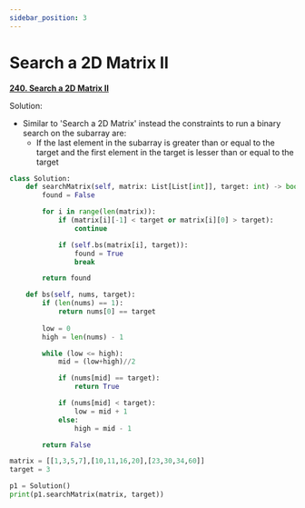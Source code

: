 ```yaml
---
sidebar_position: 3
---
```


# Search a 2D Matrix II

**[240. Search a 2D Matrix II](https://leetcode.com/problems/search-a-2D-matrix-ii/)**

Solution:
 - Similar to 'Search a 2D Matrix' instead the constraints to run a binary search on the subarray are:
    - If the last element in the subarray is greater than or equal to the target and the first element in the target is lesser than or equal to the target

```python title="Output: True"
class Solution:
    def searchMatrix(self, matrix: List[List[int]], target: int) -> bool:
        found = False

        for i in range(len(matrix)):
            if (matrix[i][-1] < target or matrix[i][0] > target):
                continue

            if (self.bs(matrix[i], target)):
                found = True
                break

        return found

    def bs(self, nums, target):
        if (len(nums) == 1):
            return nums[0] == target
        
        low = 0
        high = len(nums) - 1

        while (low <= high):
            mid = (low+high)//2

            if (nums[mid] == target):
                return True

            if (nums[mid] < target):
                low = mid + 1
            else:
                high = mid - 1

        return False

matrix = [[1,3,5,7],[10,11,16,20],[23,30,34,60]]
target = 3

p1 = Solution()
print(p1.searchMatrix(matrix, target))
```